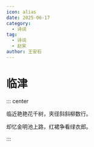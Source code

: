 ```yaml
---
icon: alias
date: 2025-06-17
category:
  - 诗词
tag:
  - 诗词
  - 赵宋
author: 王安石
---
```


# 临津

<!-- more -->




::: center

临近艳艳花千树，夹径斜斜柳数行。

却忆金明池上路，红裙争看绿衣郎。

:::